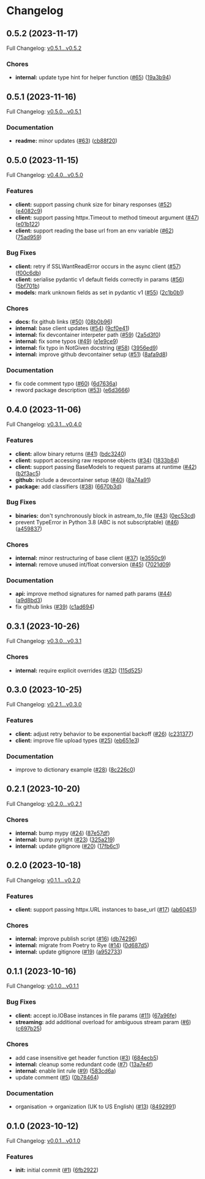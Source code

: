# Changelog

## 0.5.2 (2023-11-17)

Full Changelog: [v0.5.1...v0.5.2](https://github.com/anthropics/anthropic-bedrock-python/compare/v0.5.1...v0.5.2)

### Chores

* **internal:** update type hint for helper function ([#65](https://github.com/anthropics/anthropic-bedrock-python/issues/65)) ([19a3b94](https://github.com/anthropics/anthropic-bedrock-python/commit/19a3b9412d66b46c0e004221a1000a2109f861f0))

## 0.5.1 (2023-11-16)

Full Changelog: [v0.5.0...v0.5.1](https://github.com/anthropics/anthropic-bedrock-python/compare/v0.5.0...v0.5.1)

### Documentation

* **readme:** minor updates ([#63](https://github.com/anthropics/anthropic-bedrock-python/issues/63)) ([cb88f20](https://github.com/anthropics/anthropic-bedrock-python/commit/cb88f20313433ba7a6f68fc81c1e81f5670ed6e7))

## 0.5.0 (2023-11-15)

Full Changelog: [v0.4.0...v0.5.0](https://github.com/anthropics/anthropic-bedrock-python/compare/v0.4.0...v0.5.0)

### Features

* **client:** support passing chunk size for binary responses ([#52](https://github.com/anthropics/anthropic-bedrock-python/issues/52)) ([e4082c9](https://github.com/anthropics/anthropic-bedrock-python/commit/e4082c9a2f7b7f48153623a36ff013d23e977b4c))
* **client:** support passing httpx.Timeout to method timeout argument ([#47](https://github.com/anthropics/anthropic-bedrock-python/issues/47)) ([e01b122](https://github.com/anthropics/anthropic-bedrock-python/commit/e01b122d2abac7005439ad258e69636f2e1b5082))
* **client:** support reading the base url from an env variable ([#62](https://github.com/anthropics/anthropic-bedrock-python/issues/62)) ([75ad959](https://github.com/anthropics/anthropic-bedrock-python/commit/75ad959130819ebe65d53755870198c755bd1a53))


### Bug Fixes

* **client:** retry if SSLWantReadError occurs in the async client ([#57](https://github.com/anthropics/anthropic-bedrock-python/issues/57)) ([f00c6db](https://github.com/anthropics/anthropic-bedrock-python/commit/f00c6dbc25da426d05adf2013843b7911bc9df49))
* **client:** serialise pydantic v1 default fields correctly in params ([#56](https://github.com/anthropics/anthropic-bedrock-python/issues/56)) ([5bf701b](https://github.com/anthropics/anthropic-bedrock-python/commit/5bf701bbdde40bd50a3756093e45da6fedd21ada))
* **models:** mark unknown fields as set in pydantic v1 ([#55](https://github.com/anthropics/anthropic-bedrock-python/issues/55)) ([2c1b0b1](https://github.com/anthropics/anthropic-bedrock-python/commit/2c1b0b12b6e5c41324f8a68f4698c3012861315c))


### Chores

* **docs:** fix github links ([#50](https://github.com/anthropics/anthropic-bedrock-python/issues/50)) ([08b0b96](https://github.com/anthropics/anthropic-bedrock-python/commit/08b0b96adb225b2affd53930aedfc575f9b613fc))
* **internal:** base client updates ([#54](https://github.com/anthropics/anthropic-bedrock-python/issues/54)) ([9cf0e41](https://github.com/anthropics/anthropic-bedrock-python/commit/9cf0e4186cf7499709060f8a543bb458a8b547d2))
* **internal:** fix devcontainer interpeter path ([#59](https://github.com/anthropics/anthropic-bedrock-python/issues/59)) ([2a5d3f0](https://github.com/anthropics/anthropic-bedrock-python/commit/2a5d3f0ee7997a9a16a99f1b3fe08bc298c6a404))
* **internal:** fix some typos ([#49](https://github.com/anthropics/anthropic-bedrock-python/issues/49)) ([e1e9ce9](https://github.com/anthropics/anthropic-bedrock-python/commit/e1e9ce96be9f6c7848bc0087a5f48f8851516ed3))
* **internal:** fix typo in NotGiven docstring ([#58](https://github.com/anthropics/anthropic-bedrock-python/issues/58)) ([3956ed9](https://github.com/anthropics/anthropic-bedrock-python/commit/3956ed9744c8b9b58f6252f81c09a87f87e332ff))
* **internal:** improve github devcontainer setup ([#51](https://github.com/anthropics/anthropic-bedrock-python/issues/51)) ([8afa9d8](https://github.com/anthropics/anthropic-bedrock-python/commit/8afa9d82390922d015df7ae31350e3593913e4d2))


### Documentation

* fix code comment typo ([#60](https://github.com/anthropics/anthropic-bedrock-python/issues/60)) ([6d7636a](https://github.com/anthropics/anthropic-bedrock-python/commit/6d7636a6b982f67814548ad0f0af90767d427a30))
* reword package description ([#53](https://github.com/anthropics/anthropic-bedrock-python/issues/53)) ([e6d3666](https://github.com/anthropics/anthropic-bedrock-python/commit/e6d3666e26f16ffd3cb1d45bd8caf7476bd38b36))

## 0.4.0 (2023-11-06)

Full Changelog: [v0.3.1...v0.4.0](https://github.com/anthropics/anthropic-bedrock-python/compare/v0.3.1...v0.4.0)

### Features

* **client:** allow binary returns ([#41](https://github.com/anthropics/anthropic-bedrock-python/issues/41)) ([bdc3240](https://github.com/anthropics/anthropic-bedrock-python/commit/bdc3240984f4826fd5a50ce9b7857b65e398ef04))
* **client:** support accessing raw response objects ([#34](https://github.com/anthropics/anthropic-bedrock-python/issues/34)) ([1833b84](https://github.com/anthropics/anthropic-bedrock-python/commit/1833b8487950a2628b87cac62813b3feadad7261))
* **client:** support passing BaseModels to request params at runtime ([#42](https://github.com/anthropics/anthropic-bedrock-python/issues/42)) ([b2f3ac5](https://github.com/anthropics/anthropic-bedrock-python/commit/b2f3ac5af7dd87d24cdb291c25f2cdfcbf916e59))
* **github:** include a devcontainer setup ([#40](https://github.com/anthropics/anthropic-bedrock-python/issues/40)) ([8a74a91](https://github.com/anthropics/anthropic-bedrock-python/commit/8a74a9189761979b93ba9bcfb1ac4a36b1f858ba))
* **package:** add classifiers ([#38](https://github.com/anthropics/anthropic-bedrock-python/issues/38)) ([6670b3d](https://github.com/anthropics/anthropic-bedrock-python/commit/6670b3daf849498a5937d74ca4a894d54767e28d))


### Bug Fixes

* **binaries:** don't synchronously block in astream_to_file ([#43](https://github.com/anthropics/anthropic-bedrock-python/issues/43)) ([0ec53cd](https://github.com/anthropics/anthropic-bedrock-python/commit/0ec53cdfcdfd0ba63725233a4dfe88608eaaa22e))
* prevent TypeError in Python 3.8 (ABC is not subscriptable) ([#46](https://github.com/anthropics/anthropic-bedrock-python/issues/46)) ([a459837](https://github.com/anthropics/anthropic-bedrock-python/commit/a4598370b3949b10099377555c3cbb14ca222e75))


### Chores

* **internal:** minor restructuring of base client ([#37](https://github.com/anthropics/anthropic-bedrock-python/issues/37)) ([e3550c9](https://github.com/anthropics/anthropic-bedrock-python/commit/e3550c97d898c2049ffe067fbfa4ff6025e1d03d))
* **internal:** remove unused int/float conversion ([#45](https://github.com/anthropics/anthropic-bedrock-python/issues/45)) ([7021d09](https://github.com/anthropics/anthropic-bedrock-python/commit/7021d098706d88a7a62b80f6ca9a0d66219e757f))


### Documentation

* **api:** improve method signatures for named path params ([#44](https://github.com/anthropics/anthropic-bedrock-python/issues/44)) ([a9d8bd3](https://github.com/anthropics/anthropic-bedrock-python/commit/a9d8bd392bb5f465dfd760a58f6fd8e3ab6e07cb))
* fix github links ([#39](https://github.com/anthropics/anthropic-bedrock-python/issues/39)) ([c1ad694](https://github.com/anthropics/anthropic-bedrock-python/commit/c1ad69475e65788cf5524a4a2b3df6a858176f95))

## 0.3.1 (2023-10-26)

Full Changelog: [v0.3.0...v0.3.1](https://github.com/anthropics/anthropic-bedrock-python/compare/v0.3.0...v0.3.1)

### Chores

* **internal:** require explicit overrides ([#32](https://github.com/anthropics/anthropic-bedrock-python/issues/32)) ([115d525](https://github.com/anthropics/anthropic-bedrock-python/commit/115d525202d0e3c04b604c597b496da7013149ea))

## 0.3.0 (2023-10-25)

Full Changelog: [v0.2.1...v0.3.0](https://github.com/anthropics/anthropic-bedrock-python/compare/v0.2.1...v0.3.0)

### Features

* **client:** adjust retry behavior to be exponential backoff ([#26](https://github.com/anthropics/anthropic-bedrock-python/issues/26)) ([c231377](https://github.com/anthropics/anthropic-bedrock-python/commit/c231377ea175f6dba3376d8dfb2e236ac51d1547))
* **client:** improve file upload types ([#25](https://github.com/anthropics/anthropic-bedrock-python/issues/25)) ([eb651e3](https://github.com/anthropics/anthropic-bedrock-python/commit/eb651e349b956f19f328421a3b55b10860ab53d3))


### Documentation

* improve to dictionary example ([#28](https://github.com/anthropics/anthropic-bedrock-python/issues/28)) ([8c226c0](https://github.com/anthropics/anthropic-bedrock-python/commit/8c226c01eb808e95a2e562858690b140b22ad893))

## 0.2.1 (2023-10-20)

Full Changelog: [v0.2.0...v0.2.1](https://github.com/anthropics/anthropic-bedrock-python/compare/v0.2.0...v0.2.1)

### Chores

* **internal:** bump mypy ([#24](https://github.com/anthropics/anthropic-bedrock-python/issues/24)) ([87e57df](https://github.com/anthropics/anthropic-bedrock-python/commit/87e57df17f9811118d85c1ff6dd963a1aed08262))
* **internal:** bump pyright ([#23](https://github.com/anthropics/anthropic-bedrock-python/issues/23)) ([325a219](https://github.com/anthropics/anthropic-bedrock-python/commit/325a2192c8f70ec7dc56390df7e743b7dbd3bfcd))
* **internal:** update gitignore ([#20](https://github.com/anthropics/anthropic-bedrock-python/issues/20)) ([17fb6c1](https://github.com/anthropics/anthropic-bedrock-python/commit/17fb6c121eaf144b3ee448eea78bd55cbd3c1253))

## 0.2.0 (2023-10-18)

Full Changelog: [v0.1.1...v0.2.0](https://github.com/anthropics/anthropic-bedrock-python/compare/v0.1.1...v0.2.0)

### Features

* **client:** support passing httpx.URL instances to base_url ([#17](https://github.com/anthropics/anthropic-bedrock-python/issues/17)) ([ab60451](https://github.com/anthropics/anthropic-bedrock-python/commit/ab60451e4f104e7739ce5e483ebfe40da9ea0d3e))


### Chores

* **internal:** improve publish script ([#16](https://github.com/anthropics/anthropic-bedrock-python/issues/16)) ([db74296](https://github.com/anthropics/anthropic-bedrock-python/commit/db74296def9f9f9e8c13ef4c12bf0d8e3715c209))
* **internal:** migrate from Poetry to Rye ([#14](https://github.com/anthropics/anthropic-bedrock-python/issues/14)) ([0d687d5](https://github.com/anthropics/anthropic-bedrock-python/commit/0d687d53670e3ebfc1f87f6160d46777ab249475))
* **internal:** update gitignore ([#19](https://github.com/anthropics/anthropic-bedrock-python/issues/19)) ([a952733](https://github.com/anthropics/anthropic-bedrock-python/commit/a952733553b70bdbabc0f6a09b5d5a5578ac50ca))

## 0.1.1 (2023-10-16)

Full Changelog: [v0.1.0...v0.1.1](https://github.com/anthropics/anthropic-bedrock-python/compare/v0.1.0...v0.1.1)

### Bug Fixes

* **client:** accept io.IOBase instances in file params ([#11](https://github.com/anthropics/anthropic-bedrock-python/issues/11)) ([67a96fe](https://github.com/anthropics/anthropic-bedrock-python/commit/67a96fe42022d4406c1eac96b4d3eae52ca2a6db))
* **streaming:** add additional overload for ambiguous stream param ([#6](https://github.com/anthropics/anthropic-bedrock-python/issues/6)) ([c697b25](https://github.com/anthropics/anthropic-bedrock-python/commit/c697b25f7c62b455bc865a06946a4fdd57f37f73))


### Chores

* add case insensitive get header function ([#3](https://github.com/anthropics/anthropic-bedrock-python/issues/3)) ([684ecb5](https://github.com/anthropics/anthropic-bedrock-python/commit/684ecb5cf6e77e759a3bad6eb2157894727e0e00))
* **internal:** cleanup some redundant code ([#7](https://github.com/anthropics/anthropic-bedrock-python/issues/7)) ([13a7e4f](https://github.com/anthropics/anthropic-bedrock-python/commit/13a7e4f5b4afc12a4a35547510ea074783ccf01a))
* **internal:** enable lint rule ([#9](https://github.com/anthropics/anthropic-bedrock-python/issues/9)) ([583cd6a](https://github.com/anthropics/anthropic-bedrock-python/commit/583cd6a8048b2798839792ba5809ea014d4a8ce4))
* update comment ([#5](https://github.com/anthropics/anthropic-bedrock-python/issues/5)) ([0b78464](https://github.com/anthropics/anthropic-bedrock-python/commit/0b78464abbd838b134e947d7a39a2a569d83a1f8))


### Documentation

* organisation -&gt; organization (UK to US English) ([#13](https://github.com/anthropics/anthropic-bedrock-python/issues/13)) ([8492991](https://github.com/anthropics/anthropic-bedrock-python/commit/849299143898bfda627dfa940eed43e09a7dfcc7))

## 0.1.0 (2023-10-12)

Full Changelog: [v0.0.1...v0.1.0](https://github.com/anthropics/anthropic-bedrock-python/compare/v0.0.1...v0.1.0)

### Features

* **init:** initial commit ([#1](https://github.com/anthropics/anthropic-bedrock-python/issues/1)) ([6fb2922](https://github.com/anthropics/anthropic-bedrock-python/commit/6fb29226c2fbf2c4303746a6f9e13ba48600e0e4))
